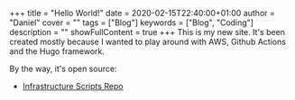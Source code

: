 +++
title = "Hello World!"
date = 2020-02-15T22:40:00+01:00
author = "Daniel"
cover = ""
tags = ["Blog"]
keywords = ["Blog", "Coding"]
description = ""
showFullContent = true
+++
This is my new site. It's been created mostly because I wanted to play around with AWS, Github Actions and the Hugo framework.

By the way, it's open source:

- [Infrastructure Scripts Repo](https://github.com/dontpanic42/bytelike-de-infra)
